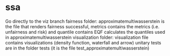 # ssa 

Go directly to the viz branch 
fairness folder: approximatemultiwasserstein is the file that renders fairness successful, metrics contains the metrics (i.e. unfairness and risk) and quantile contains EQF calculates the quantiles used in approximatemultiwasserstein
visualization folder: visualization file contains visualizations (density function, waterfall and arrow) 
unitary tests are in the folder tests (it is the file test_approximatemultiwasserstein)
